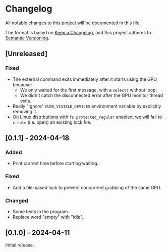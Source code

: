 # Changelog

All notable changes to this project will be documented in this file.

The format is based on [Keep a Changelog](https://keepachangelog.com/en/1.1.0/),
and this project adheres to [Semantic Versioning](https://semver.org/spec/v2.0.0.html).

## [Unreleased]
### Fixed
- The external command exits immediately after it starts using the GPU, because:
    - We only waited for the first message, with a `select!` without loop;
    - We didn't catch the disconnected error after the GPU monitor thread exits.
- Really "ignore" `CUDA_VISIBLE_DEVICES` environment variable by explicitly removing it.
- On Linux distributions with `fs.protected_regular` enabled, we will fail to `create` (i.e. open) an existing lock file.
## [0.1.1] - 2024-04-18
### Added
- Print current time before starting waiting.
### Fixed
- Add a file-based lock to prevent concurrent grabbing of the same GPU.
### Changed
- Some texts in the program.
- Replace word "empty" with "idle".

## [0.1.0] - 2024-04-11

Initial release.